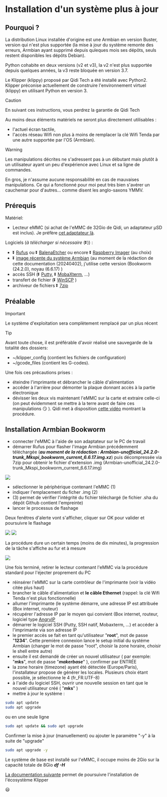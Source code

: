 # Installation d'un système plus à jour

## Pourquoi ?

La distribution Linux installée d'origine est une Armbian en version Buster, version qui n'est plus supportée (la mise à jour du système remonte des erreurs, Armbian ayant supprimé depuis quleques mois ses dépôts, seuls restent disponibles les dépôts Debian).

Python cohabite en deux versions (v2 et v3), la v2 n'est plus supportée depuis quelques années, la v3 reste bloquée en version 3.7.

Le Klipper (klippy) proposé par Qidi Tech a été installé avec Python2. Klipper préconise actuellement de construire l'environnement virtuel (klippy) en utilisant Python en version 3.

> [!CAUTION]
> En suivant ces instructions, vous perdrez la garantie de Qidi Tech

Au moins deux éléments matériels ne seront plus directement utilisables :
- l'actuel écran tactile,
- l'accès réseau Wifi non plus à moins de remplacer la clé Wifi Tenda par une autre supportée par l'OS (Armbian).

> [!WARNING]
> Les manipulations décrites ne s'adressent pas à un débutant mais plutôt à un utilisateur ayant un peu d'expérience avec Linux et sa ligne de commandes.
>
> En gros, je n'assume aucune responsabilité en cas de mauvaises manipulations. Ce qui a fonctionné pour moi peut très bien s'avérer un cauchemar pour d'autres… comme disent les anglo-saxons YMMV.

## Prérequis

Matériel:

- Lecteur eMMC (si achat de l'eMMC de 32Gio de Qidi, un adaptateur μSD est inclus). Je préfère [cet adaptateur là](https://www.aliexpress.com/item/1005005614719377.html).

Logiciels (*à télécharger si nécessaire* (⏬)) :
- ⏬ [Rufus](https://rufus.ie/fr/) ou ⏬ [BalenaEtcher](https://etcher.balena.io/) ou encore ⏬ [Raspberry Imager](https://www.raspberrypi.com/software/) (au choix)
- ⏬ [image récente du système Armbian](https://github.com/redrathnure/armbian-mkspi/releases/tag/mkspi%2F0.3.4-24.2.0-trunk) (au moment de la rédaction de  cette documentation (20240402), j'utilise cette version (Bookworm (24.2.0), noyau (6.6.17) )
- accès SSH (⏬ [Putty](https://putty.org/), ⏬ [MobaXterm](https://mobaxterm.mobatek.net/), …)
- transfert de fichier (⏬ [WinSCP](https://winscp.net/eng/index.php) )
- archiveur de fichiers ⏬ [7zip](https://7-zip.org/) 

## Préalable

> [!IMPORTANT]
> Le système d'exploitation sera complètement remplacé par un plus récent
   
>[!TIP]
> Avant toute chose, il est préférable d'avoir réalisé une sauvegarde de la totalité des dossiers:
> - ~/klipper_config (contient les fichiers de configuration)
> - ~/gcode_files (contient les G-codes).

Une fois ces précautions prises :
- éteindre l'imprimante et débrancher le câble d'alimentation
- accéder à l'arrière pour démonter la plaque donnant accès à la partie électronique
- dévisser les deux vis maintenant l'eMMC sur la carte et extraire celle-ci (on peut évidemment se mettre à la terre avant de faire  ces manipulations 😏 ). Qidi met à disposition [cette vidéo](https://drive.google.com/drive/folders/1EPYKbYz4ecUIf17z5wtP-jDAOPeDkXJP) montrant la procédure.


## Installation Armbian Bookworm

- connecter l'eMMC à l'aide de son adaptateur sur le PC de travail
- démarrer Rufus pour flasher l'image Armbian précédemment téléchargée (***au moment de la rédaction : Armbian-unofficial_24.2.0-trunk_Mkspi_bookworm_current_6.6.17.img.xz***) puis décompressée via 7zip pour obtenir le fichier d'extension .img (Armbian-unofficial_24.2.0-trunk_Mkspi_bookworm_current_6.6.17.img)

![](../Images/rufus-1.jpg)

  * sélectionner le périphérique contenant l'eMMC (1)
  * indiquer l'emplacement du ficher .img (2)
  * (3) permet de vérifier l'intégrité du fichier téléchargé (le fichier .sha du dépôt Github contient l'empreinte)
  * lancer le processus de flashage

Deux fenêtres d'alerte vont s'afficher, cliquer sur OK pour valider et poursuivre le flashage

![](../Images/rufus-2.jpg)
![](../Images/rufus-3.jpg)

La procédure dure un certain temps (moins de dix minutes), la progression de la tâche s'affiche au fur et à mesure

![](../Images/rufus-4.jpg)

Une fois terminé, retirer le lecteur contenant l'eMMC via la procédure standard pour l'éjecter proprement du PC 

- réinsérer l'eMMC sur la carte contrôleur de l'imprimante (voir la vidéo citée plus haut)
- brancher le câble d'alimentation et **le câble Ethernet** (rappel: la clé Wifi Tenda n'est plus fonctionnelle)
- allumer l'imprimante (le système démarre, une adresse IP est attribuée (Box internet, routeur)
- récupérer l'adresse IP par le moyen qui convient (Box internet, routeur, logiciel type [AngryIP](https://angryip.org/)
- démarrer le logiciel SSH (Putty, SSH natif, Mobaxterm, …) et accéder à l'imprimante via son adresse IP
- le premier accès se fait en tant qu'utilisateur "**root**", mot de passe "**1234**". Cette première connexion lance le setup initial du systéme Armbian (changer le mot de passe "root", choisir la zone horaire, choisir le shell entre autre)
- ensuite il est demandé de créer un nouvel utilisateur ( par exemple: "**mks**", mot de passe "***makerbase***" ), confirmer par ENTRÉE
- la zone horaire (timezone) ayant été détectée (Europe/Paris), l'installateur propose de générer les locales. Plusieurs choix étant possible, je sélectionne le 4 (fr_FR.UTF-8)
- à l'aide du logiciel SSH, ouvrir une nouvelle session en tant que le nouvel utilisateur créé ( "**mks**" )
- mettre à jour le système :

```sh
sudo apt update
sudo apt upgrade
```
ou en une seule ligne
```sh
sudo apt update && sudo apt upgrade
```
Confirmer la mise à jour (manuellement) ou ajouter le paramètre "-y" à la suite de "upgrade" 
```sh
sudo apt upgrade -y
```

Le système de base est installé sur l'eMMC, il occupe moins de 2Gio sur la capacité totale de 8Gio
***df -H***

[La documentation suivante](./installation-ecosysteme-klipper.md) permet de poursuivre l'installation de l'écosystème Klipper

😃
